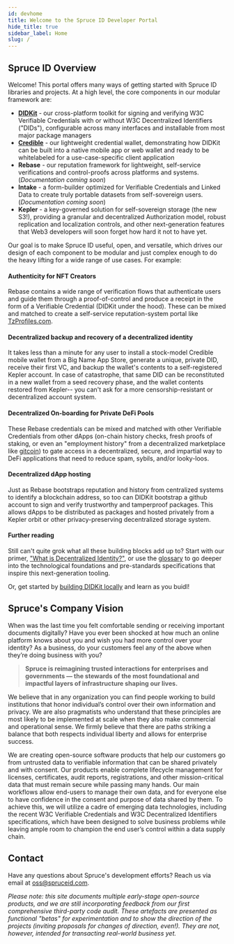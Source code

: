 ```yaml
---
id: devhome
title: Welcome to the Spruce ID Developer Portal
hide_title: true
sidebar_label: Home
slug: /
---
```


## Spruce ID Overview

Welcome! This portal offers many ways of getting started with Spruce ID libraries and projects.  At a high level, the core components in our modular framework are:

- [**DIDKit**](/docs/didkit) - our cross-platform toolkit for signing and
  verifying W3C Verifiable Credentials with or without W3C Decentralized
  Identifiers ("DIDs"), configurable across many interfaces and installable from
  most major package managers
- [**Credible**](/docs/credible) - our lightweight credential wallet,
  demonstrating how DIDKit can be built into a native mobile app or web wallet
  and ready to be whitelabeled for a use-case-specific client application
- **Rebase** - our reputation framework for lightweight, self-service
  verifications and control-proofs across platforms and systems. (*Documentation
  coming soon*)
- **Intake** - a form-builder optimized for Verifiable Credentials and Linked
  Data to create truly portable datasets from self-sovereign users.
  (*Documentation coming soon*)
- **Kepler** - a key-governed solution for self-sovereign storage (the new S3!),
  providing a granular and decentralized Authorization model, robust replication
  and localization controls, and other next-generation features that Web3
  developers will soon forget how hard it not to have yet.

Our goal is to make Spruce ID useful, open, and versatile, which drives our design of each component to be modular and just complex enough to do the heavy lifting for a wide range of use cases.  For example:

#### Authenticity for NFT Creators
Rebase contains a wide range of verification flows that authenticate users and
guide them through a proof-of-control and produce a receipt in the form of a
Verifiable Credential (DIDKit under the hood). These can be mixed and matched to
create a self-service reputation-system portal like
[TzProfiles.com](https://tzprofiles.com).

#### Decentralized backup and recovery of a decentralized identity
It takes less than a minute for any user to install a stock-model Credible
mobile wallet from a Big Name App Store, generate a unique, private DID, receive
their first VC, and backup the wallet's contents to a self-registered Kepler
account. In case of catastrophe, that same DID can be reconstituted in a new
wallet from a seed recovery phase, and the wallet contents restored from
Kepler-- you can't ask for a more censorship-resistant or decentralized account
system.

#### Decentralized On-boarding for Private DeFi Pools
These Rebase credentials can be mixed and matched with other Verifiable
Credentials from other dApps (on-chain history checks, fresh proofs of staking,
or even an "employment history" from a decentralized marketplace like
[gitcoin](https://gitcoin.co)) to gate access in a decentralized, secure, and
impartial way to DeFi applications that need to reduce spam, sybils, and/or
looky-loos.

#### Decentralized dApp hosting
Just as Rebase bootstraps reputation and history from centralized systems to
identify a blockchain address, so too can DIDKit bootstrap a github account to
sign and verify trustworthy and tamperproof packages. This allows dApps to be
distributed as packages and hosted privately from a Kepler orbit or other
privacy-preserving decentralized storage system.

#### Further reading
Still can't quite grok what all these building blocks add up to? Start with our
primer, ["What is Decentralized Identity?"](primer.md), or use the
[glossary](glossary.md) to go deeper into the technological foundations and
pre-standards specifications that inspire this next-generation tooling.

Or, get started by [building DIDKit locally](didkit/intro.md#getting-started)
and learn as you buidl! 

## Spruce's Company Vision

When was the last time you felt comfortable sending or receiving important
documents digitally? Have you ever been shocked at how much an online platform
knows about you and wish you had more control over your identity? As a business,
do your customers feel any of the above when they’re doing business with you?

> **Spruce is reimagining trusted interactions for enterprises and governments — the
> stewards of the most foundational and impactful layers of infrastructure shaping
> our lives.**
 
We believe that in any organization you can find people working to build
institutions that honor individual’s control over their own information and
privacy.  We are also pragmatists who understand that these principles are most
likely to be implemented at scale when they also make commercial and operational
sense. We firmly believe that there are paths striking a balance that both
respects individual liberty and allows for enterprise success.

We are creating open-source software products that help our customers go from
untrusted data to verifiable information that can be shared privately and with
consent. Our products enable complete lifecycle management for licenses,
certificates, audit reports, registrations, and other mission-critical data that
must remain secure while passing many hands. Our main workflows allow end-users
to manage their own data, and for everyone else to have confidence in the
consent and purpose of data shared by them. To achieve this, we will utilize a
cadre of emerging data technologies, including the recent W3C Verifiable
Credentials and W3C Decentralized Identifiers specifications, which have been
designed to solve business problems while leaving ample room to champion the end
user’s control within a data supply chain.

## Contact

Have any questions about Spruce's development efforts? Reach us via email at
oss@spruceid.com.

_Please note: this site documents multiple early-stage open-source products, and
we are still incorporating feedback from our first comprehensive third-party
code audit. These artefacts are presented as functional "betas" for
experimentation and to show the direction of the projects (inviting proposals
for changes of direction, even!). They are not, however, intended for
transacting real-world business yet._